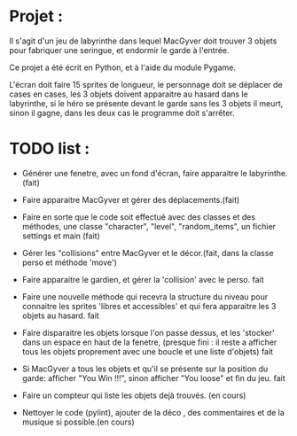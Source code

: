 # Projet :

Il s'agit d'un jeu de labyrinthe dans lequel MacGyver doit trouver 3 objets pour fabriquer une seringue, et endormir le garde à l'entrée.

Ce projet a été écrit en Python, et à l'aide du module Pygame.

L'écran doit faire 15 sprites de longueur, le personnage doit se déplacer de cases en cases, les 3 objets doivent apparaitre au hasard dans le labyrinthe, si le héro se présente devant le garde sans les 3 objets il meurt, sinon il gagne, dans les deux cas le programme doit s'arrêter.


# TODO list : 

- Générer une fenetre, avec un fond d'écran, faire apparaitre le labyrinthe.(fait)

- Faire apparaitre MacGyver et gérer des déplacements.(fait)

- Faire en sorte que le code soit effectué avec des classes et des méthodes, une classe "character", "level", "random_items", un fichier settings et main (fait)

- Gérer les "collisions" entre MacGyver et le décor.(fait, dans la classe perso et méthode 'move')

- Faire apparaitre le gardien, et gérer la 'collision' avec le perso. fait

- Faire une nouvelle méthode qui recevra la structure du niveau pour connaitre les sprites 'libres et accessibles' et qui fera apparaitre les 3 objets au hasard. fait

- Faire disparaitre les objets lorsque l'on passe dessus, et les 'stocker' dans un espace en haut de la fenetre, (presque fini : il reste a afficher tous les objets proprement avec une boucle et une liste d'objets) fait 

- Si MacGyver a tous les objets et qu'il se présente sur la position du garde: afficher "You Win !!!", sinon afficher "You loose" et fin du jeu. fait

- Faire un compteur qui liste les objets dejà trouvés. (en cours)

- Nettoyer le code (pylint), ajouter de la déco , des commentaires et de la musique si possible.(en cours)


